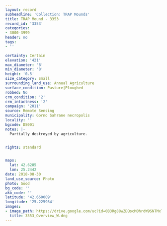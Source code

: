 ```yaml
---
layout: record
subheadline: 'Collection: TRAP Mounds'
title: TRAP Mound - 3353
record_id: '3353'
categories:
- 3000-3999
header: no
tags:
- ''

certainty: Certain
elevation: '421'
max_diameter: '8'
min_diameter: '8'
height: '0.5'
size_category: Small
surrounding_land_use: Annual Agriculture
surface_condition: Pasture|Ploughed
robbed: No
crm_condition: '2'
crm_intactness: '2'
campaign: '2011'
source: Remote Sensing
municipality: Gorno Sahrane necropolis
locality: ''
bgcode: DS001
notes: |-
  Partially destroyed by agriculture.


rights: standard


maps:
  lat: 42.6285
  lon: 25.2442
date: 2018-08-30
land_use_source: Photo
photo: Good
bg_code: ''
akb_code: ''
latitude: '42.660009'
longitude: '25.225934'
images:
- image_path: https://drive.google.com/uc?id=0B3Rg88wZDQscM0hrdW9SNTMxTVU
  title: 3353_Overview_W.dng
---
```

